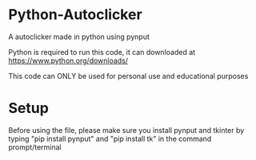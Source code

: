 # Python-Autoclicker
A autoclicker made in python using pynput 

Python is required to run this code, it can downloaded at https://www.python.org/downloads/

This code can ONLY be used for personal use and educational purposes

# Setup
Before using the file, please make sure you install pynput and tkinter by typing "pip install pynput" and "pip install tk" in the command prompt/terminal
